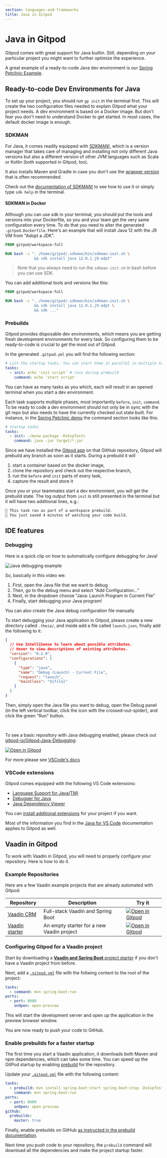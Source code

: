```yaml
---
section: languages-and-frameworks
title: Java in Gitpod
---
```


# Java in Gitpod

Gitpod comes with great support for Java builtin. Still, depending on your particular project you might want to further optimize the experience.

A great example of a ready-to-code Java dev environment is our [Spring Petclinic Example](https://github.com/gitpod-io/spring-petclinic).

## Ready-to-code Dev Environments for Java

To set up your project, you should run `gp init` in the terminal first. This will create the two configuration files needed to explain Gitpod what your project needs.
A dev environment is based on a Docker image. But don't fear you don't need to understand Docker to get started. In most cases, the default docker image is enough.

### SDKMAN

For Java, it comes readily equipped with [SDKMAN!](https://sdkman.io/), which is a version manager that takes care of managing and installing not only different Java versions but also a different version of other JVM languages such as Scala or Kotlin (both supported in Gitpod, too).

It also installs Maven and Gradle in case you don't use the [wrapper version](https://docs.gradle.org/current/userguide/gradle_wrapper.html) that is often recommended.

Check out the [documentation of SDKMAN!](https://sdkman.io/usage) to see how to use it or simply type `sdk help` in the terminal.

#### SDKMAN in Docker

Although you can use sdk in your terminal, you should put the tools and versions into your Dockerfile, so you and your team get the very same configuration every time.
To do that you need to alter the generated `.gitpod.Dockerfile`. Here's an example that will install Java 12 with the J9 VM from "Adopt a JDK".

```Dockerfile
FROM gitpod/workspace-full

RUN bash -c ". /home/gitpod/.sdkman/bin/sdkman-init.sh \
             && sdk install java 12.0.1.j9-adpt"
```

> Note that you always need to run the `sdkman-init.sh` in bash before you can use SDK.

You can add additional tools and versions like this:

```Dockerfile
FROM gitpod/workspace-full

RUN bash -c ". /home/gitpod/.sdkman/bin/sdkman-init.sh \
             && sdk install java 12.0.1.j9-adpt \
             && sdk ..."
```

### Prebuilds

Gitpod provides disposable dev environments, which means you are getting fresh development environments for every task. So configuring them to be ready-to-code is crucial to get the most out of Gitpod.

In the generated `.gitpod.yml` you will find the following section:

```yml
# List the startup tasks. You can start them in parallel in multiple terminals. See https://www.gitpod.io/docs/config-start-tasks/
tasks:
  - init: echo 'init script' # runs during prebuild
    command: echo 'start script'
```

You can have as many tasks as you which, each will result in an opened terminal when you start a dev environment.

Each task supports multiple phases, most importantly `before`, `init`, `command`. To be ready to code a dev environment should not only be in sync with the git repo but also needs to have the currently checked out state built.
For instance, in the [Spring Petclinic demo](https://github.com/gitpod-io/spring-petclinic) the command section looks like this:

```yml
# startup tasks
tasks:
  - init: ./mvnw package -DskipTests
    command: java -jar target/*.jar
```

Since we have installed the [Gitpod app](https://github.com/apps/gitpod-io) on that GitHub repository, Gitpod will prebuild any branch as soon as it starts. During a prebuild it will

1.  start a container based on the docker image,
2.  clone the repository and check out the respective branch,
3.  run the `before` and `init` parts of every task,
4.  capture the result and store it

Once you or your teammates start a dev environment, you will get the prebuild state. The log output from `init` is still presented in the terminal but it will have two additional lines, e.g.:

```sh
🍌 This task ran as part of a workspace prebuild.
🎉 You just saved 4 minutes of watching your code build.
```

## IDE features

### Debugging

Here is a quick clip on how to automatically configure debugging for Java!

![Java debugging example](.../../../static/images/docs/JavaDebug.gif)

So, basically in this video we:

1. First, open the Java file that we want to debug
2. Then, go to the debug menu and select "Add Configuration..."
3. Next, in the dropdown choose "Java: Launch Program in Current File"
4. Finally, start debugging your Java program!

You can also create the Java debug configuration file manually

To start debugging your Java application in Gitpod, please create a new directory called `.theia/`, and inside add a file called `launch.json`, finally add the following to it:

```json
{
  // Use IntelliSense to learn about possible attributes.
  // Hover to view descriptions of existing attributes.
  "version": "0.2.0",
  "configurations": [
    {
      "type": "java",
      "name": "Debug (Launch) - Current File",
      "request": "launch",
      "mainClass": "${file}"
    }
  ]
}
```

Then, simply open the Java file you want to debug, open the Debug panel (in the left vertical toolbar, click the icon with the crossed-out-spider), and click the green "Run" button.

<br>

To see a basic repository with Java debugging enabled, please check out [gitpod-io/Gitpod-Java-Debugging](https://github.com/gitpod-io/Gitpod-Java-Debugging):

[![Open in Gitpod](https://gitpod.io/button/open-in-gitpod.svg)](gitpod.io/#tps://github.com/gitpod-io/Gitpod-Java-Debugging)

For more please see [VSCode's docs](https://code.visualstudio.com/docs/java/java-debugging)

### VSCode extensions

Gitpod comes equipped with the following VS Code extensions:

- [Language Support for Java(TM)](https://marketplace.visualstudio.com/items?itemName=redhat.java)
- [Debugger for Java](https://marketplace.visualstudio.com/items?itemName=vscjava.vscode-java-debug)
- [Java Dependency Viewer](https://marketplace.visualstudio.com/items?itemName=vscjava.vscode-java-dependency)

You can [install additional extensions](/docs/vscode-extensions) for your project if you want.

Most of the information you find in the [Java for VS Code](https://code.visualstudio.com/docs/languages/java) documentation applies to Gitpod as well.

## Vaadin in Gitpod

To work with Vaadin in Gitpod, you will need to properly configure your repository. Here is how to do it.

### Example Repositories

Here are a few Vaadin example projects that are already automated with Gitpod:

<div class="table-container">

| Repository                                                               | Description                               | Try it                                                                                                                                      |
| ------------------------------------------------------------------------ | ----------------------------------------- | ------------------------------------------------------------------------------------------------------------------------------------------- |
| [Vaadin CRM](https://github.com/vaadin-learning-center/crm-tutorial)     | Full-stack Vaadin and Spring Boot         | [![Open in Gitpod](https://gitpod.io/button/open-in-gitpod.svg)](https://gitpod.io/#https://github.com/vaadin-learning-center/crm-tutorial) |
| [Vaadin starter](https://github.com/vaadin/skeleton-starter-flow-spring) | An empty starter for a new Vaadin project | [![Open in Gitpod](https://gitpod.io/button/open-in-gitpod.svg)](https://gitpod.io/#https://github.com/vaadin/skeleton-starter-flow-spring) |

</div>

### Configuring Gitpod for a Vaadin project

Start by downloading a [**Vaadin and Spring Boot** project starter](https://vaadin.com/start) if you don't have a Vaadin project from before.

Next, add a [`.gitpod.yml`](https://www.gitpod.io/docs/config-gitpod-file/) file with the follwing content to the root of the project:

```YAML
tasks:
  - command: mvn spring-boot:run
ports:
  - port: 8080
    onOpen: open-preview
```

This will start the development server and open up the application in the preview browser window.

You are now ready to push your code to GitHub.

### Enable prebuilds for a faster startup

The first time you start a Vaadin application, it downloads both Maven and npm dependencies, which can take some time. You can speed up the GitPod startup by enabling [prebuild](https://www.gitpod.io/docs/prebuilds) for the repository.

Update your [`.gitpod.yml`](https://www.gitpod.io/docs/config-gitpod-file/) file with the following content:

```YAML
tasks:
  - prebuild: mvn install spring-boot:start spring-boot:stop -DskipTests
    command: mvn spring-boot:run
ports:
  - port: 8080
    onOpen: open-preview
github:
  prebuilds:
    master: true
```

Finally, enable prebuilds on GitHub [as instructed in the prebuild documentation](https://www.gitpod.io/docs/prebuilds/#enable-prebuilt-workspaces).

Next time you push code to your repository, the `prebuild` command will download all the dependencies and make the project startup faster.
